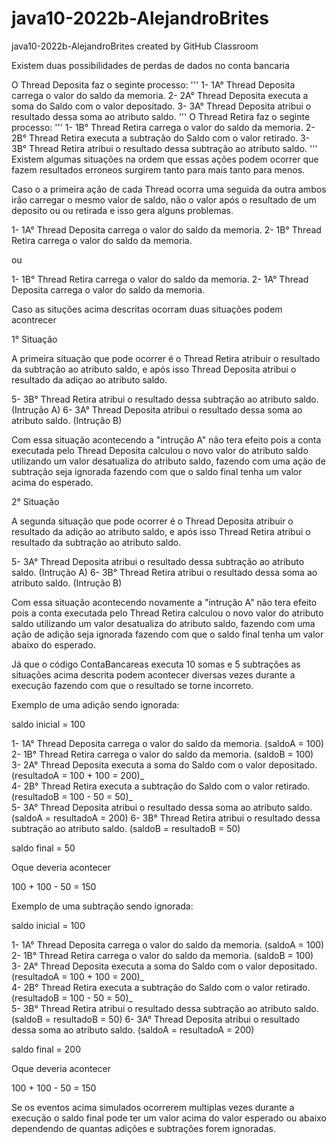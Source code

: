 # java10-2022b-AlejandroBrites
java10-2022b-AlejandroBrites created by GitHub Classroom


Existem duas possibilidades de perdas de dados no conta bancaria

O Thread Deposita faz o seginte processo:
'''
1- 1A° Thread Deposita carrega o valor do saldo da memoria.
2- 2A° Thread Deposita executa a soma do Saldo com o valor depositado.
3- 3A° Thread Deposita atribui o resultado dessa soma ao atributo saldo. 
'''
O Thread Retira faz o seginte processo:
'''
1- 1B° Thread Retira carrega o valor do saldo da memoria.
2- 2B° Thread Retira executa a subtração do Saldo com o valor retirado.
3- 3B° Thread Retira atribui o resultado dessa subtração ao atributo saldo. 
'''
Existem algumas situações na ordem que essas ações podem ocorrer que fazem resultados erroneos surgirem tanto para mais tanto para menos.


Caso o a primeira ação de cada Thread ocorra uma seguida da outra ambos irão carregar o mesmo valor de saldo, não o valor após o resultado de um deposito ou ou retirada e isso gera alguns problemas.

1- 1A° Thread Deposita carrega o valor do saldo da memoria.
2- 1B° Thread Retira carrega o valor do saldo da memoria.

ou

1- 1B° Thread Retira carrega o valor do saldo da memoria.
2- 1A° Thread Deposita carrega o valor do saldo da memoria.

Caso as situções acima descritas ocorram duas situações podem acontrecer

1° Situação

A primeira situação que pode ocorrer é o Thread Retira atribuir o resultado da subtração ao atributo saldo, e após isso Thread Deposita atribui o resultado da adiçao ao atributo saldo.

5- 3B° Thread Retira atribui o resultado dessa subtração ao atributo saldo. (Intrução A)
6- 3A° Thread Deposita atribui o resultado dessa soma ao atributo saldo.    (Intrução B)   

Com essa situação acontecendo a "intrução A" não tera efeito pois a conta executada pelo Thread Deposita calculou o novo valor do atributo saldo utilizando um valor desatualiza do atributo saldo, fazendo com uma ação de subtração seja ignorada fazendo com que o saldo final tenha um valor acima do esperado.    

2° Situação

A segunda situação que pode ocorrer é o Thread Deposita atribuir o resultado da adição ao atributo saldo, e após isso Thread Retira atribui o resultado da subtração ao atributo saldo.

5- 3A° Thread Deposita atribui o resultado dessa subtração ao atributo saldo. (Intrução A)
6- 3B° Thread Retira atribui o resultado dessa soma ao atributo saldo.    (Intrução B)  

Com essa situação acontecendo novamente a "intrução A" não tera efeito pois a conta executada pelo Thread Retira calculou o novo valor do atributo saldo utilizando um valor desatualiza do atributo saldo, fazendo com uma ação de adição seja ignorada fazendo com que o saldo final tenha um valor abaixo do esperado.  


Já que o código ContaBancareas executa 10 somas e 5 subtrações as situações acima descrita podem acontecer diversas vezes durante a execução fazendo com que o resultado se torne incorreto.

Exemplo de uma adição sendo ignorada:

saldo inicial = 100

1- 1A° Thread Deposita carrega o valor do saldo da memoria.                  (saldoA = 100)
2- 1B° Thread Retira carrega o valor do saldo da memoria.                    (saldoB = 100)    
3- 2A° Thread Deposita executa a soma do Saldo com o valor depositado.       (resultadoA = 100 + 100 = 200)_  
4- 2B° Thread Retira executa a subtração do Saldo com o valor retirado.      (resultadoB = 100 - 50 = 50)_     
5- 3A° Thread Deposita atribui o resultado dessa soma ao atributo saldo.     (saldoA = resultadoA = 200) 
6- 3B° Thread Retira atribui o resultado dessa subtração ao atributo saldo.  (saldoB = resultadoB = 50) 


saldo final = 50

Oque deveria acontecer 

 100 + 100 - 50 = 150


Exemplo de uma subtração sendo ignorada:

saldo inicial = 100


1- 1A° Thread Deposita carrega o valor do saldo da memoria.                  (saldoA = 100)
2- 1B° Thread Retira carrega o valor do saldo da memoria.                    (saldoB = 100)    
3- 2A° Thread Deposita executa a soma do Saldo com o valor depositado.       (resultadoA = 100 + 100 = 200)_  
4- 2B° Thread Retira executa a subtração do Saldo com o valor retirado.      (resultadoB = 100 - 50 = 50)_     
5- 3B° Thread Retira atribui o resultado dessa subtração ao atributo saldo.  (saldoB = resultadoB = 50) 
6- 3A° Thread Deposita atribui o resultado dessa soma ao atributo saldo.     (saldoA = resultadoA = 200) 

saldo final = 200

Oque deveria acontecer 

 100 + 100 - 50 = 150
 
Se os eventos acima simulados ocorrerem multiplas vezes durante a execução o saldo final pode ter um valor acima do valor esperado ou abaixo dependendo de quantas adições e subtrações forem ignoradas.
